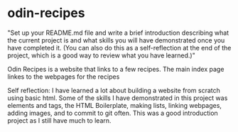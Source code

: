 # odin-recipes
"Set up your README.md file and write a brief introduction describing what the current project is and what skills you will have demonstrated once you have completed it. (You can also do this as a self-reflection at the end of the project, which is a good way to review what you have learned.)"

Odin Recipes is a website that links to a few recipes.
The main index page linkes to the webpages for the recipes

Self reflection:
I have learned a lot about building a website from scratch using basic html. Some of the skills I have demonstrated in this project was elements and tags, the HTML Boilerplate, making lists, linking webpages, adding images, and to commit to git often. This was a good introduction project as I still have much to learn.